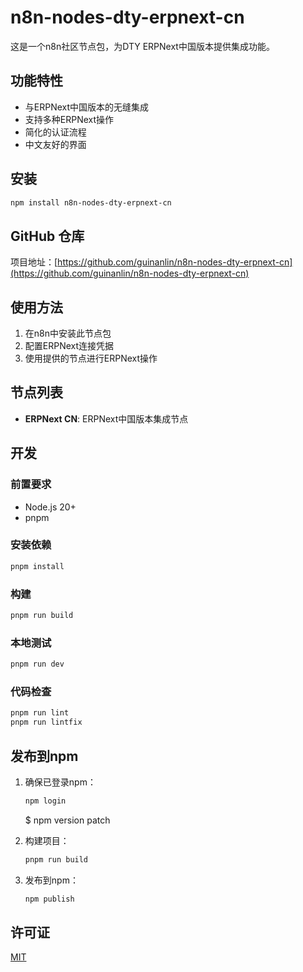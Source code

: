 # n8n-nodes-dty-erpnext-cn

这是一个n8n社区节点包，为DTY ERPNext中国版本提供集成功能。

## 功能特性

- 与ERPNext中国版本的无缝集成
- 支持多种ERPNext操作
- 简化的认证流程
- 中文友好的界面

## 安装

```bash
npm install n8n-nodes-dty-erpnext-cn
```

## GitHub 仓库

项目地址：[https://github.com/guinanlin/n8n-nodes-dty-erpnext-cn](https://github.com/guinanlin/n8n-nodes-dty-erpnext-cn)

## 使用方法

1. 在n8n中安装此节点包
2. 配置ERPNext连接凭据
3. 使用提供的节点进行ERPNext操作

## 节点列表

- **ERPNext CN**: ERPNext中国版本集成节点

## 开发

### 前置要求

- Node.js 20+
- pnpm

### 安装依赖

```bash
pnpm install
```

### 构建

```bash
pnpm run build
```

### 本地测试

```bash
pnpm run dev
```

### 代码检查

```bash
pnpm run lint
pnpm run lintfix
```

## 发布到npm

1. 确保已登录npm：
   ```bash
   npm login
   ```
   $ npm version patch

2. 构建项目：
   ```bash
   pnpm run build
   ```

3. 发布到npm：
   ```bash
   npm publish
   ```

## 许可证

[MIT](LICENSE.md)
